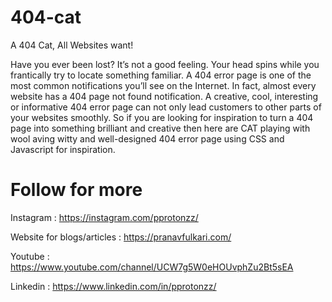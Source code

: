 # 404-cat
A 404 Cat, All Websites want!

Have you ever been lost? It’s not a good feeling. Your head spins while you frantically try to locate something familiar. A 404 error page is one of the most common notifications you’ll see on the Internet. In fact, almost every website has a 404 page not found notification. A creative, cool, interesting or informative 404 error page can not only lead customers to other parts of your websites smoothly. So if you are looking for inspiration to turn a 404 page into something brilliant and creative then here are CAT playing with wool aving witty and well-designed 404 error page using CSS and Javascript for inspiration.

# Follow for more

Instagram : https://instagram.com/pprotonzz/

Website for blogs/articles : https://pranavfulkari.com/

Youtube : https://www.youtube.com/channel/UCW7g5W0eHOUvphZu2Bt5sEA

Linkedin : https://www.linkedin.com/in/pprotonzz/
